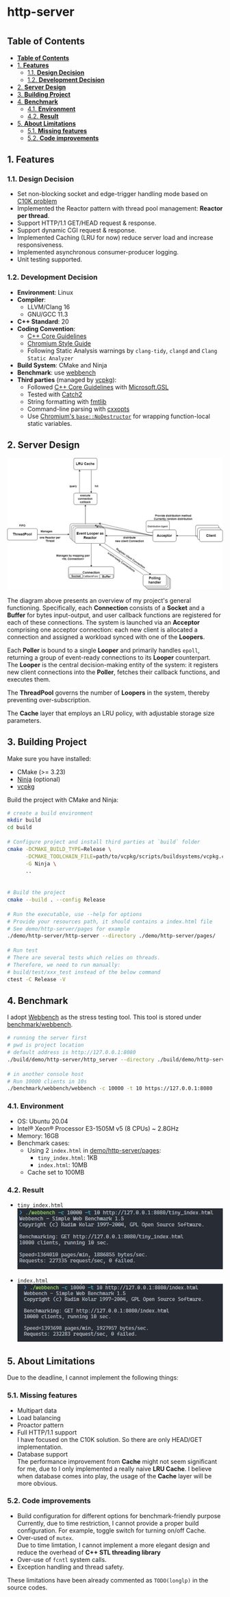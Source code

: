 <h1> http-server <h1>

## **Table of Contents**
- [**Table of Contents**](#table-of-contents)
- [1. **Features**](#1-features)
  - [1.1. **Design Decision**](#11-design-decision)
  - [1.2. **Development Decision**](#12-development-decision)
- [2. **Server Design**](#2-server-design)
- [3. **Building Project**](#3-building-project)
- [4. **Benchmark**](#4-benchmark)
  - [4.1. **Environment**](#41-environment)
  - [4.2. **Result**](#42-result)
- [5. **About Limitations**](#5-about-limitations)
  - [5.1. **Missing features**](#51-missing-features)
  - [5.2. **Code improvements**](#52-code-improvements)

## 1. **Features**

### 1.1. **Design Decision**
- Set non-blocking socket and edge-trigger handling mode based on [C10K problem](http://www.kegel.com/c10k.html)
- Implemented the Reactor pattern with thread pool management: **Reactor per thread**.
- Support HTTP/1.1 GET/HEAD request & response.
- Support dynamic CGI request & response.
- Implemented Caching (LRU for now) reduce server load and increase responsiveness.
- Implemented asynchronous consumer-producer logging.
- Unit testing supported.
### 1.2. **Development Decision**
- **Environment**: Linux
- **Compiler**:
  - LLVM/Clang 16
  - GNU/GCC 11.3
- **C++ Standard**: 20
- **Coding Convention**:
  - [C++ Core Guidelines](https://isocpp.github.io/CppCoreGuidelines/)
  - [Chromium Style Guide](https://chromium.googlesource.com/chromium/src/+/main/styleguide/c++/c++.md)
  - Following Static Analysis warnings by `clang-tidy`, `clangd` and `Clang Static Analyzer`
- **Build System**: CMake and Ninja
- **Benchmark**: use [webbench](/benchmark/webbench/)
- **Third parties** (managed by [vcpkg](https://github.com/microsoft/vcpkg)):
  - Followed [C++ Core Guidelines](https://isocpp.github.io/CppCoreGuidelines/) with [Microsoft.GSL](https://github.com/microsoft/GSL)
  - Tested with [Catch2](https://github.com/catchorg/Catch2)
  - String formatting with [fmtlib](https://github.com/fmtlib/fmt)
  - Command-line parsing with [cxxopts](https://github.com/jarro2783/cxxopts)
  - Use [Chromium's `base::NoDestructor`](/src/third_party/chromium/base/no_destructor.h) for wrapping function-local static variables.

## 2. **Server Design**

![Server Design](images/server_design.jpg)

The diagram above presents an overview of my project's general functioning.
Specifically, each **Connection** consists of a **Socket** and a **Buffer** for bytes input-output, and user callback functions are registered for each of these connections.
The system is launched via an **Acceptor** comprising one acceptor connection: each new client is allocated a connection and assigned a workload synced with one of the **Loopers**.

Each **Poller** is bound to a single **Looper** and primarily handles `epoll`, returning a group of event-ready connections to its **Looper** counterpart.
The **Looper** is the central decision-making entity of the system: it registers new client connections into the **Poller**, fetches their callback functions, and executes them.

The **ThreadPool** governs the number of **Loopers** in the system, thereby preventing over-subscription.

The **Cache** layer that employs an LRU policy, with adjustable storage size parameters.

## 3. **Building Project**

Make sure you have installed:
- CMake (>= 3.23)
- [Ninja](https://ninja-build.org/) (optional)
- [vcpkg](https://github.com/microsoft/vcpkg)

Build the project with CMake and Ninja:
```bash
# create a build environment
mkdir build
cd build

# Configure project and install third parties at `build` folder
cmake -DCMAKE_BUILD_TYPE=Release \
      -DCMAKE_TOOLCHAIN_FILE=path/to/vcpkg/scripts/buildsystems/vcpkg.cmake \
      -G Ninja \
      ..


# Build the project
cmake --build . --config Release

# Run the executable, use --help for options
# Provide your resources path, it should contains a index.html file
# See demo/http-server/pages for example
./demo/http-server/http-server --directory ./demo/http-server/pages/

# Run test
# There are several tests which relies on threads.
# Therefore, we need to run manually:
# build/test/xxx_test instead of the below command
ctest -C Release -V
```

## 4. **Benchmark**

I adopt [Webbench](http://cs.uccs.edu/~cs526/webbench/webbench.htm) as the stress testing tool. This tool is stored under [benchmark/webbench](/benchmark/webbench/).

```bash
# running the server first
# pwd is project location
# default address is http://127.0.0.1:8080
./build/demo/http-server/http_server --directory ./build/demo/http-server/pages

# in another console host
# Run 10000 clients in 10s
./benchmark/webbench/webbench -c 10000 -t 10 https://127.0.0.1:8080
```

### 4.1. **Environment**
- OS: Ubuntu 20.04
- Intel® Xeon® Processor E3-1505M v5 (8 CPUs) ~ 2.8GHz
- Memory: 16GB
- Benchmark cases:
  - Using 2 `index.html` in [demo/http-server/pages](/demo/http-server/pages/):
    - `tiny_index.html`: 1KB
    - `index.html`: 10MB
  - Cache set to 100MB

### 4.2. **Result**

- `tiny_index.html`<br>
![](images/tiny-no-cache.png)

- `index.html`<br>
![](images/normal.png)

## 5. **About Limitations**
Due to the deadline, I cannot implement the following things:
### 5.1. **Missing features**
- Multipart data
- Load balancing
- Proactor pattern
- Full HTTP/1.1 support<br>
I have focused on the C10K solution. So there are only HEAD/GET implementation.
- Database support<br>
The performance improvement from **Cache** might not seem significant for me, due to I only implemented a really naive **LRU Cache**. I believe when database comes into play, the usage of the **Cache** layer will be more obvious.
### 5.2. **Code improvements**
- Build configuration for different options for benchmark-friendly purpose<br>
Currently, due to time restriction, I cannot provide a proper build configuration. For example, toggle switch for turning on/off Cache.
- Over-used of `mutex`. <br>
Due to time limtation, I cannot implement a more elegant design and reduce the overhead of **C++ STL threading library**
- Over-use of `fcntl` system calls.
- Exception handling and thread safety.

These limitations have been already commented as `TODO(longlp)` in the source codes.
